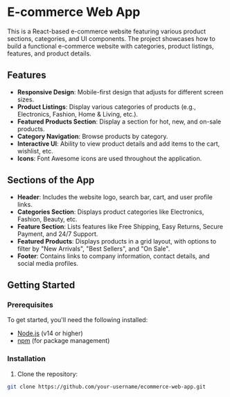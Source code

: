 # E-commerce Web App

This is a React-based e-commerce website featuring various product sections, categories, and UI components. The project showcases how to build a functional e-commerce website with categories, product listings, features, and product details.

## Features

- **Responsive Design**: Mobile-first design that adjusts for different screen sizes.
- **Product Listings**: Display various categories of products (e.g., Electronics, Fashion, Home & Living, etc.).
- **Featured Products Section**: Display a section for hot, new, and on-sale products.
- **Category Navigation**: Browse products by category.
- **Interactive UI**: Ability to view product details and add items to the cart, wishlist, etc.
- **Icons**: Font Awesome icons are used throughout the application.

## Sections of the App

- **Header**: Includes the website logo, search bar, cart, and user profile links.
- **Categories Section**: Displays product categories like Electronics, Fashion, Beauty, etc.
- **Feature Section**: Lists features like Free Shipping, Easy Returns, Secure Payment, and 24/7 Support.
- **Featured Products**: Displays products in a grid layout, with options to filter by "New Arrivals", "Best Sellers", and "On Sale".
- **Footer**: Contains links to company information, contact details, and social media profiles.

## Getting Started

### Prerequisites

To get started, you'll need the following installed:

- [Node.js](https://nodejs.org/) (v14 or higher)
- [npm](https://npmjs.com/) (for package management)

### Installation

1. Clone the repository:

```bash
git clone https://github.com/your-username/ecommerce-web-app.git
